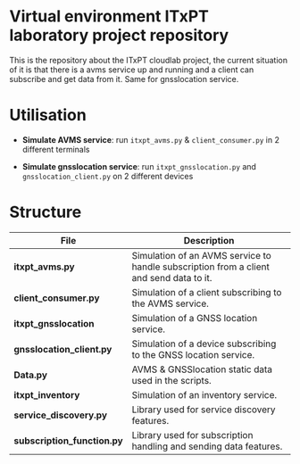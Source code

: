 # Virtual environment ITxPT laboratory project repository
This is the repository about the ITxPT cloudlab project, the current situation of it is that there is a avms service up and running and a client can subscribe and get data from it. Same for gnsslocation service.

# Utilisation

- **Simulate AVMS service**: run `itxpt_avms.py` & `client_consumer.py` in 2 different terminals

- **Simulate gnsslocation service**: run `itxpt_gnsslocation.py` and `gnsslocation_client.py` on 2 different devices

# Structure

| File                   | Description                                                  |
|------------------------|--------------------------------------------------------------|
| **itxpt_avms.py**      | Simulation of an AVMS service to handle subscription from a client and send data to it.                                    |
| **client_consumer.py** | Simulation of a client subscribing to the AVMS service.        |
| **itxpt_gnsslocation** | Simulation of a GNSS location service.                         |
| **gnsslocation_client.py** | Simulation of a device subscribing to the GNSS location service. |
| **Data.py**            | AVMS & GNSSlocation static data used in the scripts.        |
| **itxpt_inventory**    | Simulation of an inventory service.                            |
| **service_discovery.py**| Library used for service discovery features.                  |
| **subscription_function.py** | Library used for subscription handling and sending data features.|

